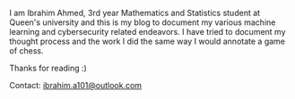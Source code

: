 I am Ibrahim Ahmed, 3rd year Mathematics and Statistics student at Queen's university and this is my blog to document my various machine learning and cybersecurity related endeavors. I have tried to document my thought process and the work I did the same way I would annotate a game of chess. 

Thanks for reading :) 

Contact: ibrahim.a101@outlook.com
